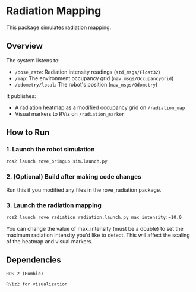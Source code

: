 # Radiation Mapping

This package simulates radiation mapping.

## Overview

The system listens to:
- `/dose_rate`: Radiation intensity readings (`std_msgs/Float32`)
- `/map`: The environment occupancy grid (`nav_msgs/OccupancyGrid`)
- `/odometry/local`: The robot's position (`nav_msgs/Odometry`)

It publishes:
- A radiation heatmap as a modified occupancy grid on `/radiation_map`
- Visual markers to RViz on `/radiation_marker`

## How to Run

### 1. Launch the robot simulation

```bash
ros2 launch rove_bringup sim.launch.py
```

### 2. (Optional) Build after making code changes

Run this if you modified any files in the rove_radiation package.

### 3. Launch the radiation mapping

```bash
ros2 launch rove_radiation radiation.launch.py max_intensity:=10.0
```

You can change the value of max_intensity (must be a double) to set the maximum radiation intensity you'd like to detect. This will affect the scaling of the heatmap and visual markers.

## Dependencies

    ROS 2 (Humble)

    RViz2 for visualization


